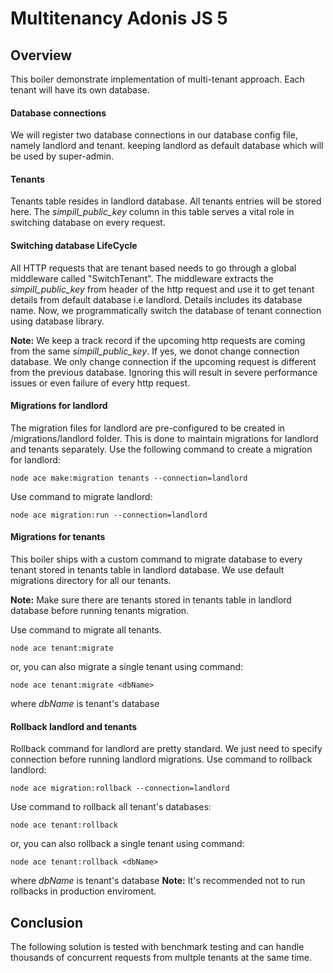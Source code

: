 # Multitenancy Adonis JS 5

## Overview
This boiler demonstrate implementation of multi-tenant approach. Each tenant will have its own database.

#### Database connections 
We will register two database connections in our database config file, namely landlord and tenant.
keeping landlord as default database which will be used by super-admin. 

#### Tenants
Tenants table resides in landlord database. All tenants entries will be stored here. The *simpill_public_key* column in this table serves a vital role in switching database on every request.

#### Switching database LifeCycle
All HTTP requests that are tenant based needs to go through a global middleware called "SwitchTenant".
The middleware extracts the *simpill_public_key* from header of the http request and use it to get tenant details from default database i.e landlord.
Details includes its database name. Now, we programmatically switch the database of tenant connection using database library.

**Note:** We keep a track record if the upcoming http requests are coming from the same *simpill_public_key*. If yes, we donot change connection database. 
We only change connection if the upcoming request is different from the previous database. Ignoring this will result in severe performance issues or even failure of every http request.

#### Migrations for landlord
The migration files for landlord are pre-configured to be created in /migrations/landlord folder. This is done to maintain migrations for landlord and tenants separately.
Use the following command to create a migration for landlord:
```
node ace make:migration tenants --connection=landlord
```

Use command to migrate landlord: 
```
node ace migration:run --connection=landlord
```
#### Migrations for tenants
This boiler ships with a custom command to migrate database to every tenant stored in tenants table in landlord database.
We use default migrations directory for all our tenants.

**Note:** Make sure there are tenants stored in tenants table in landlord database before running tenants migration.

Use command to migrate all tenants.
```
node ace tenant:migrate
```
or, you can also migrate a single tenant using command:
```
node ace tenant:migrate <dbName>
```
where *dbName* is tenant's database

#### Rollback landlord and tenants
Rollback command for landlord are pretty standard. We just need to specify connection before running landlord migrations.
Use command to rollback landlord:
```
node ace migration:rollback --connection=landlord
```
Use command to rollback all tenant's databases:
```
node ace tenant:rollback
```
or, you can also rollback a single tenant using command:
```
node ace tenant:rollback <dbName>
```
where *dbName* is tenant's database
**Note:** It's recommended not to run rollbacks in production enviroment.

## Conclusion
The following solution is tested with benchmark testing and can handle thousands of concurrent requests from multple tenants at the same time.
